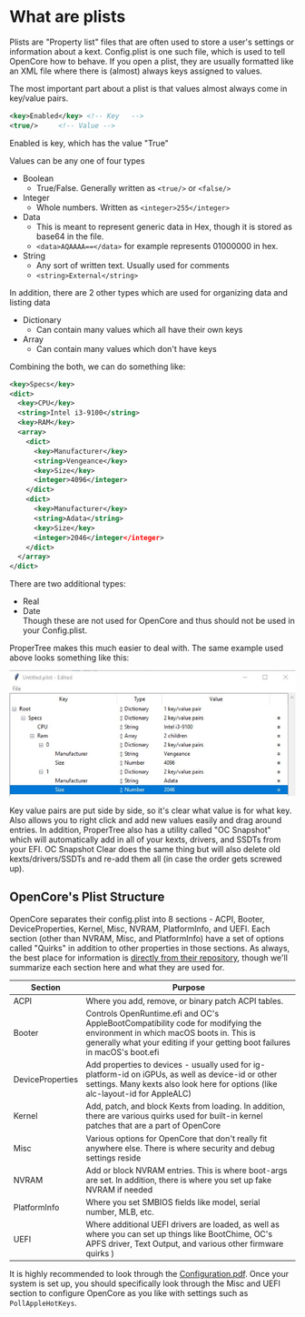 # What are plists

Plists are "Property list" files that are often used to store a user's settings or information about a kext. Config.plist is one such file, which is used to tell OpenCore how to behave. If you open a plist, they are usually formatted like an XML file where there is (almost) always keys assigned to values.

The most important part about a plist is that values almost always come in key/value pairs.

```xml
<key>Enabled</key> <!-- Key   -->
<true/>     <!-- Value -->
```

Enabled is key, which has the value "True"

Values can be any one of four types

* Boolean
  * True/False. Generally written as `<true/>` or `<false/>`
* Integer
  * Whole numbers. Written as `<integer>255</integer>`
* Data
  * This is meant to represent generic data in Hex, though it is stored as base64 in the file.
  * `<data>AQAAAA==</data>` for example represents 01000000 in hex.
* String
  * Any sort of written text. Usually used for comments
  * `<string>External</string>`

In addition, there are 2 other types which are used for organizing data and listing data

* Dictionary
  * Can contain many values which all have their own keys
* Array
  * Can contain many values which don't have keys

Combining the both, we can do something like:

```xml
<key>Specs</key>
<dict>
  <key>CPU</key>
  <string>Intel i3-9100</string>
  <key>RAM</key>
  <array>
    <dict>
      <key>Manufacturer</key>
      <string>Vengeance</key>
      <key>Size</key>
      <integer>4096</integer>
    </dict>
    <dict>
      <key>Manufacturer</key>
      <string>Adata</string>
      <key>Size</key>
      <integer>2046</integer</integer>
    </dict>
  </array>
</dict>
```

There are two additional types:

* Real
* Date  
Though these are not used for OpenCore and thus should not be used in your Config.plist.

ProperTree makes this much easier to deal with. The same example used above looks something like this:

![ProperTree](/images/overview/propertree.jpg)

Key value pairs are put side by side, so it's clear what value is for what key. Also allows you to right click and add new values easily and drag around entries. In addition, ProperTree also has a utility called "OC Snapshot" which will automatically add in all of your kexts, drivers, and SSDTs from your EFI. OC Snapshot Clear does the same thing but will also delete old kexts/drivers/SSDTs and re-add them all (in case the order gets screwed up).

## OpenCore's Plist Structure

OpenCore separates their config.plist into 8 sections - ACPI, Booter, DeviceProperties, Kernel, Misc, NVRAM, PlatformInfo, and UEFI. Each section (other than NVRAM, Misc, and PlatformInfo) have a set of options called "Quirks" in addition to other properties in those sections. As always, the best place for information is [directly from their repository](https://github.com/acidanthera/OpenCorePkg/blob/master/Docs/Configuration.pdf), though we'll summarize each section here and what they are used for.

| Section | Purpose |
| --- | --- |
| ACPI | Where you add, remove, or binary patch ACPI tables. |
| Booter | Controls OpenRuntime.efi and OC's AppleBootCompatibility code for modifying the environment in which macOS boots in. This is generally what your editing if your getting boot failures in macOS's boot.efi |
| DeviceProperties | Add properties to devices - usually used for ig-platform-id on iGPUs, as well as device-id or other settings. Many kexts also look here for options (like alc-layout-id for AppleALC) |
| Kernel | Add, patch, and block Kexts from loading. In addition, there are various quirks used for built-in kernel patches that are a part of OpenCore |
| Misc | Various options for OpenCore that don't really fit anywhere else. There is where security and debug settings reside |
| NVRAM | Add or block NVRAM entries. This is where boot-args are set. In addition, there is where you set up fake NVRAM if needed |
| PlatformInfo | Where you set SMBIOS fields like model, serial number, MLB, etc.
| UEFI | Where additional UEFI drivers are loaded, as well as where you can set up things like BootChime, OC's APFS driver, Text Output, and various other firmware quirks ) |

It is highly recommended to look through the [Configuration.pdf](https://github.com/acidanthera/OpenCorePkg/blobl/master/Docs/Configuration.pdf). Once your system is set up, you should specifically look through the Misc and UEFI section to configure OpenCore as you like with settings such as `PollAppleHotKeys`.
